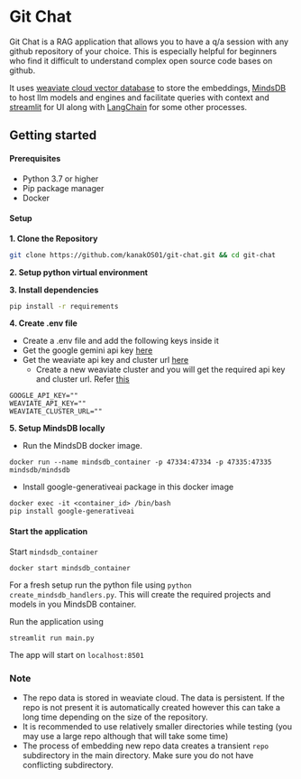 # Git Chat
Git Chat is a RAG application that allows you to have a q/a session with any github repository of your choice. This is especially helpful for beginners who find it difficult to understand complex open source code bases on github. 

It uses [weaviate cloud vector database](https://weaviate.io/) to store the embeddings, [MindsDB](https://www.mindsdb.com/) to host llm models and engines and facilitate queries with context and [streamlit](https://streamlit.io/) for UI along with [LangChain](https://www.langchain.com/) for some other processes.

## Getting started
#### Prerequisites
 - Python 3.7 or higher
 - Pip package manager
 - Docker

#### Setup

**1. Clone the Repository**
```bash
git clone https://github.com/kanakOS01/git-chat.git && cd git-chat
```

**2. Setup python virtual environment**

**3. Install dependencies**
```bash
pip install -r requirements
```

**4. Create .env file**
 - Create a .env file and add the following keys inside it
 - Get the google gemini api key [here](https://ai.google.dev/gemini-api/docs/api-key)
 - Get the weaviate api key and cluster url [here](https://console.weaviate.cloud/dashboard)
   - Create a new weaviate cluster and you will get the required api key and cluster url. Refer [this](https://weaviate.io/developers/weaviate/connections/connect-cloud) 
```
GOOGLE_API_KEY=""
WEAVIATE_API_KEY=""
WEAVIATE_CLUSTER_URL=""
```

**5. Setup MindsDB locally**
 - Run the MindsDB docker image.
```
docker run --name mindsdb_container -p 47334:47334 -p 47335:47335 mindsdb/mindsdb
```
 - Install google-generativeai package in this docker image
```
docker exec -it <container_id> /bin/bash
pip install google-generativeai
```

#### Start the application
Start `mindsdb_container`
```
docker start mindsdb_container
```

For a fresh setup run the python file using `python create_mindsdb_handlers.py`. This will create the required projects and models in you MindsDB container.

Run the application using
```
streamlit run main.py
```
The app will start on `localhost:8501`

### Note
- The repo data is stored in weaviate cloud. The data is persistent. If the repo is not present it is automatically created however this can take a long time depending on the size of the repository.
- It is recommended to use relatively smaller directories while testing (you may use a large repo although that will take some time)
- The process of embedding new repo data creates a transient `repo` subdirectory in the main directory. Make sure you do not have conflicting subdirectory.
